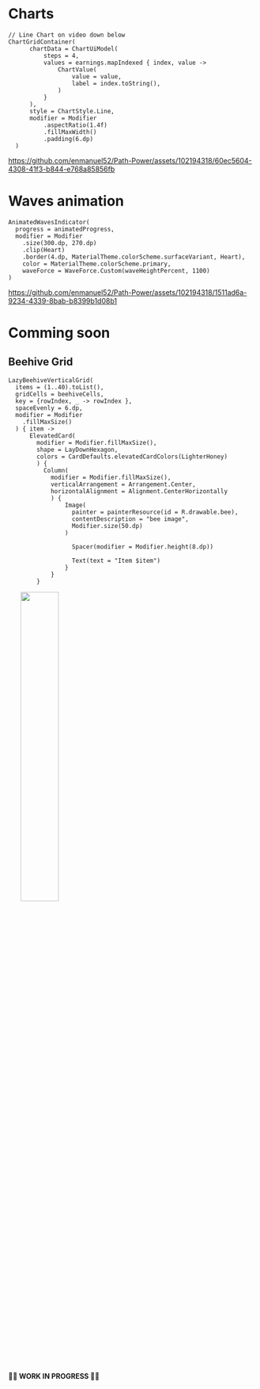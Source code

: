 # Charts
```
// Line Chart on video down below
ChartGridContainer(
      chartData = ChartUiModel(
          steps = 4,
          values = earnings.mapIndexed { index, value ->
              ChartValue(
                  value = value,
                  label = index.toString(),
              )
          }
      ),
      style = ChartStyle.Line,
      modifier = Modifier
          .aspectRatio(1.4f)
          .fillMaxWidth()
          .padding(6.dp)
  )
```



https://github.com/enmanuel52/Path-Power/assets/102194318/60ec5604-4308-41f3-b844-e768a85856fb



# Waves animation
```
AnimatedWavesIndicator(
  progress = animatedProgress,
  modifier = Modifier
    .size(300.dp, 270.dp)
    .clip(Heart)
    .border(4.dp, MaterialTheme.colorScheme.surfaceVariant, Heart),
    color = MaterialTheme.colorScheme.primary,
    waveForce = WaveForce.Custom(waveHeightPercent, 1100)
)
```


https://github.com/enmanuel52/Path-Power/assets/102194318/1511ad6a-9234-4339-8bab-b8399b1d08b1

# Comming soon

## Beehive Grid
```
LazyBeehiveVerticalGrid(
  items = (1..40).toList(),
  gridCells = beehiveCells,
  key = {rowIndex, _ -> rowIndex },
  spaceEvenly = 6.dp,
  modifier = Modifier
    .fillMaxSize()
  ) { item ->
      ElevatedCard(
        modifier = Modifier.fillMaxSize(),
        shape = LayDownHexagon,
        colors = CardDefaults.elevatedCardColors(LighterHoney)
        ) {
          Column(
            modifier = Modifier.fillMaxSize(),
            verticalArrangement = Arrangement.Center,
            horizontalAlignment = Alignment.CenterHorizontally
            ) {
                Image(
                  painter = painterResource(id = R.drawable.bee),
                  contentDescription = "bee image",
                  Modifier.size(50.dp)
                )

                  Spacer(modifier = Modifier.height(8.dp))

                  Text(text = "Item $item")
                }
            }
        }
```

<div style="margin: 10px;">
  <img src="https://github.com/enmanuel52/Path-Power/assets/102194318/51297395-4f9f-48c2-a49f-75ae8ec6b195" style="display: flex; width: 40%; padding: 0% 3%;">
</div>


**🚧🚧 WORK IN PROGRESS 🚧🚧**
